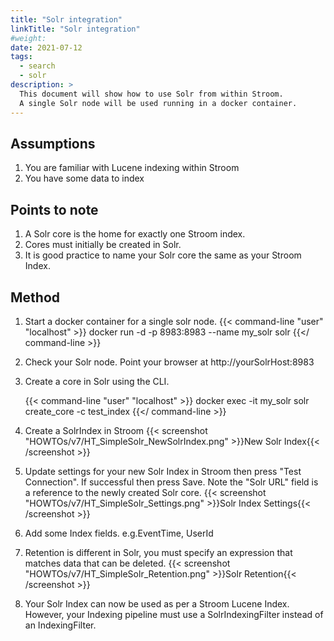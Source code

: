 ```yaml
---
title: "Solr integration"
linkTitle: "Solr integration"
#weight:
date: 2021-07-12
tags:
  - search
  - solr
description: >
  This document will show how to use Solr from within Stroom.
  A single Solr node will be used running in a docker container.
---
```


## Assumptions

1. You are familiar with Lucene indexing within Stroom
1. You have some data to index

## Points to note

1. A Solr core is the home for exactly one Stroom index.
1. Cores must initially be created in Solr.
1. It is good practice to name your Solr core the same as your Stroom Index.

## Method

1. Start a docker container for a single solr node.
   {{< command-line "user" "localhost" >}}
   docker run -d -p 8983:8983 --name my_solr solr
   {{</ command-line >}}

1. Check your Solr node. Point your browser at http://yourSolrHost:8983
1. Create a core in Solr using the CLI.

   {{< command-line "user" "localhost" >}}
   docker exec -it my_solr solr create_core -c test_index
   {{</ command-line >}}

1. Create a SolrIndex in Stroom
   {{< screenshot "HOWTOs/v7/HT_SimpleSolr_NewSolrIndex.png" >}}New Solr Index{{< /screenshot >}}

1. Update settings for your new Solr Index in Stroom then press "Test Connection".
   If successful then press Save.
   Note the "Solr URL" field is a reference to the newly created Solr core.
   {{< screenshot "HOWTOs/v7/HT_SimpleSolr_Settings.png" >}}Solr Index Settings{{< /screenshot >}}

1. Add some Index fields.
   e.g.EventTime, UserId

1. Retention is different in Solr, you must specify an expression that matches data that can be deleted.
   {{< screenshot "HOWTOs/v7/HT_SimpleSolr_Retention.png" >}}Solr Retention{{< /screenshot >}}

1. Your Solr Index can now be used as per a Stroom Lucene Index.
   However, your Indexing pipeline must use a SolrIndexingFilter instead of an IndexingFilter.
